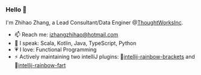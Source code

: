 ### Hello 👋

I'm Zhihao Zhang, a Lead Consultant/Data Enginer @[ThoughtWorksInc](https://github.com/ThoughtWorksInc).

- 📫 Reach me: izhangzhihao@hotmail.com
- 🎤 I speak: Scala, Kotlin, Java, TypeScript, Python
- 💗 I love: Functional Programming
- ⚡ Actively maintaining two intelliJ plugins: 🌈[intellij-rainbow-brackets](https://github.com/izhangzhihao/intellij-rainbow-brackets) and 🌈[intellij-rainbow-fart](https://github.com/izhangzhihao/intellij-rainbow-fart)
